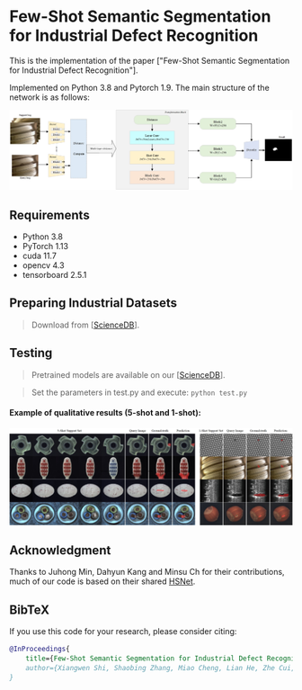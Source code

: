 # Few-Shot Semantic Segmentation for Industrial Defect Recognition

This is the implementation of the paper ["Few-Shot Semantic Segmentation for Industrial Defect Recognition"]. 

Implemented on Python 3.8 and Pytorch 1.9.
The main structure of the network is as follows:
<p align="middle">
    <img src="./info/fig1.jpg">
</p>


## Requirements

- Python 3.8
- PyTorch 1.13
- cuda 11.7
- opencv 4.3
- tensorboard 2.5.1

## Preparing Industrial Datasets

> Download from [[ScienceDB](https://www.scidb.cn/anonymous/YWlBMzJ5)].




## Testing

> Pretrained models are available on our [[ScienceDB](https://www.scidb.cn/anonymous/alVKek0z)].

>Set the parameters in test.py and execute:
> `python test.py`


#### Example of qualitative results (5-shot and 1-shot):

<p align="middle">
    <img src="info/result.jpg">
</p>
   
## Acknowledgment
Thanks to Juhong Min, Dahyun Kang and Minsu Ch for their contributions, much of our code is based on their shared [HSNet](https://github.com/juhongm999/hsnet).
## BibTeX
If you use this code for your research, please consider citing:
````BibTeX
@InProceedings{
    title={Few-Shot Semantic Segmentation for Industrial Defect Recognition},
    author={Xiangwen Shi, Shaobing Zhang, Miao Cheng, Lian He, Zhe Cui, Xianghong Tang},
}
````

